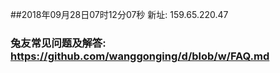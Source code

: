 ##2018年09月28日07时12分07秒 新址: 159.65.220.47
### 兔友常见问题及解答: https://github.com/wanggonging/d/blob/w/FAQ.md
